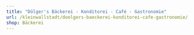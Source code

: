 ```yaml
---
title: "Dölger's Bäckerei - Konditorei - Café - Gastronomie"
url: /kleinwallstadt/doelgers-baeckerei-konditorei-cafe-gastronomie/
shop: Bäckerei
---
```


